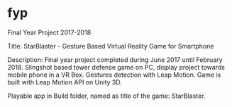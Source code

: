 # fyp
Final Year Project 2017-2018

Title: StarBlaster - Gesture Based Virtual Reality Game for Smartphone

Description: Final year project completed during June 2017 until February 2018. Slingshot based tower defense game on PC, display project towards mobile phone in a VR Box. Gestures detection with Leap Motion. Game is built with Leap Motion API on Unity 3D.

Playable app in Build folder, named as title of the game: StarBlaster.
